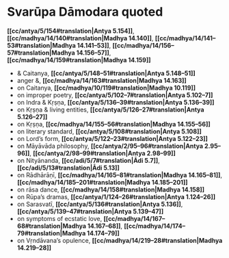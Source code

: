 # Svarūpa Dāmodara quoted

**[[cc/antya/5/154#translation|Antya 5.154]]**, **[[cc/madhya/14/140#translation|Madhya 14.140]]**, **[[cc/madhya/14/141–53#translation|Madhya 14.141–53]]**, **[[cc/madhya/14/156–57#translation|Madhya 14.156–57]]**, **[[cc/madhya/14/159#translation|Madhya 14.159]]**

* & Caitanya, **[[cc/antya/5/148–51#translation|Antya 5.148–51]]**
* anger &, **[[cc/madhya/14/163#translation|Madhya 14.163]]**
* on Caitanya, **[[cc/madhya/10/119#translation|Madhya 10.119]]**
* on improper poetry, **[[cc/antya/5/102–7#translation|Antya 5.102–7]]**
* on Indra & Kṛṣṇa, **[[cc/antya/5/136–39#translation|Antya 5.136–39]]**
* on Kṛṣṇa & living entities, **[[cc/antya/5/126–27#translation|Antya 5.126–27]]**
* on Kṛṣṇa, **[[cc/madhya/14/155–56#translation|Madhya 14.155–56]]**
* on literary standard, **[[cc/antya/5/108#translation|Antya 5.108]]**
* on Lord’s form, **[[cc/antya/5/122–23#translation|Antya 5.122–23]]**
* on Māyāvāda philosophy, **[[cc/antya/2/95–96#translation|Antya 2.95–96]]**, **[[cc/antya/2/98–99#translation|Antya 2.98–99]]**
* on Nityānanda, **[[cc/adi/5/7#translation|Ādi 5.7]]**, **[[cc/adi/5/13#translation|Ādi 5.13]]**
* on Rādhārāṇī, **[[cc/madhya/14/165–81#translation|Madhya 14.165–81]]**, **[[cc/madhya/14/185–201#translation|Madhya 14.185–201]]**
* on rāsa dance, **[[cc/madhya/14/158#translation|Madhya 14.158]]**
* on Rūpa’s dramas, **[[cc/antya/1/124–26#translation|Antya 1.124–26]]**
* on Sarasvatī, **[[cc/antya/5/136#translation|Antya 5.136]]**, **[[cc/antya/5/139–47#translation|Antya 5.139–47]]**
* on symptoms of ecstatic love, **[[cc/madhya/14/167–68#translation|Madhya 14.167–68]]**, **[[cc/madhya/14/174–79#translation|Madhya 14.174–79]]**
* on Vṛndāvana’s opulence, **[[cc/madhya/14/219–28#translation|Madhya 14.219–28]]**
